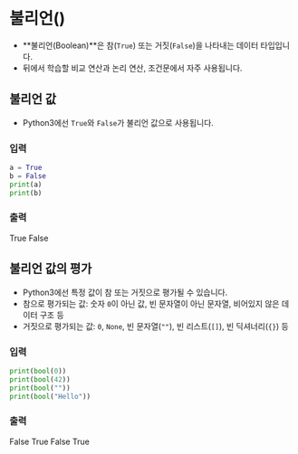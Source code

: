 # 불리언()
- **불리언(Boolean)**은 참(`True`) 또는 거짓(`False`)을 나타내는 데이터 타입입니다. 
- 뒤에서 학습할 비교 연산과 논리 연산, 조건문에서 자주 사용됩니다.

## 불리언 값
- Python3에선 `True`와 `False`가 불리언 값으로 사용됩니다.

### 입력
```python
a = True
b = False
print(a)  
print(b)
```
### 출력
True
False


## 불리언 값의 평가
- Python3에선 특정 값이 참 또는 거짓으로 평가될 수 있습니다.
- 참으로 평가되는 값: 숫자 `0`이 아닌 값, 빈 문자열이 아닌 문자열, 비어있지 않은 데이터 구조 등
- 거짓으로 평가되는 값: `0`, `None`, 빈 문자열(`""`), 빈 리스트(`[]`), 빈 딕셔너리(`{}`) 등
### 입력
```python
print(bool(0))      
print(bool(42))     
print(bool(""))     
print(bool("Hello")) 
```
### 출력
False
True
False
True